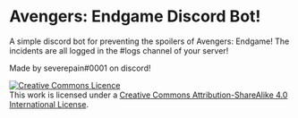 # Avengers: Endgame Discord Bot!

A simple discord bot for preventing the spoilers of Avengers: Endgame! The incidents are all logged in the #logs channel of your server!

Made by severepain#0001 on discord!

<a rel="license" href="http://creativecommons.org/licenses/by-sa/4.0/"><img alt="Creative Commons Licence" style="border-width:0" src="https://i.creativecommons.org/l/by-sa/4.0/88x31.png" /></a><br />This work is licensed under a <a rel="license" href="http://creativecommons.org/licenses/by-sa/4.0/">Creative Commons Attribution-ShareAlike 4.0 International License</a>.
